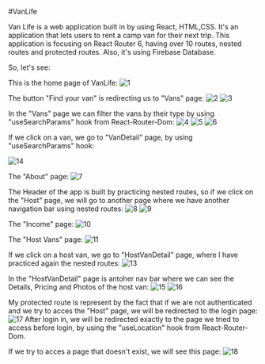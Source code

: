 #VanLife

Van Life is a web application built in by using React, HTML,CSS. It's an application that lets users to rent a camp van for their next trip.
This application is focusing on React Router 6, having over 10 routes, nested routes and protected routes. Also, it's using Firebase Database.

So, let's see:

This is the home page of VanLife:
![1](https://github.com/Bianca2307/van-life/assets/97783376/63a4387a-ca18-4435-afe5-745d32ad41c5)

The button "Find your van" is redirecting us to "Vans" page:
![2](https://github.com/Bianca2307/van-life/assets/97783376/9cb31bb0-e8ad-40d1-b0ce-e7897b03bc6a)
![3](https://github.com/Bianca2307/van-life/assets/97783376/3d410718-96ca-448e-8215-50e7113146d1)

In the "Vans" page we can filter the vans by their type by using "useSearchParams" hook from React-Router-Dom:
![4](https://github.com/Bianca2307/van-life/assets/97783376/1db0c97c-6d74-4ac4-a481-5c5ff2f478a8)
![5](https://github.com/Bianca2307/van-life/assets/97783376/fc7566b1-a0d1-44eb-b3d1-d8bfbfc3edc8)
![6](https://github.com/Bianca2307/van-life/assets/97783376/0ab6a3de-5538-4ce5-9f89-4271c38ce6d2)

If we click on a van, we go to "VanDetail" page, by using "useSearchParams" hook:

![14](https://github.com/Bianca2307/van-life/assets/97783376/447d8202-7b8d-4c8e-a914-0f1649c675a8)

 The "About" page:
 ![7](https://github.com/Bianca2307/van-life/assets/97783376/96a018c8-1055-4aca-a38f-885d2716b84a)

The Header of the app is built by practicing nested routes, so if we click on the "Host" page, we will go to another page where we have another navigation bar using nested routes:
![8](https://github.com/Bianca2307/van-life/assets/97783376/468e98c7-942b-4487-91f3-e3d2457184f5)
![9](https://github.com/Bianca2307/van-life/assets/97783376/51748087-5caa-4f57-a868-1b91df606bf0)

The "Income" page:
![10](https://github.com/Bianca2307/van-life/assets/97783376/8b0fd762-cd8c-4c6d-a5a2-a4e4e5af7a3e)

The "Host Vans" page:
![11](https://github.com/Bianca2307/van-life/assets/97783376/1a67c6bc-7d6d-4e74-ba15-6947d5120545)

If we click on a host van, we go to "HostVanDetail" page, where I have practiced again the nested routes:
![13](https://github.com/Bianca2307/van-life/assets/97783376/6ecadfd9-faa8-4cfb-a022-6f6776b9724f)

In the "HostVanDetail" page is antoher nav bar where we can see the Details, Pricing and Photos of the host van:
![15](https://github.com/Bianca2307/van-life/assets/97783376/0a8c8479-0fb3-4b37-b6be-2dcecfe1d076)
![16](https://github.com/Bianca2307/van-life/assets/97783376/b44edb8e-f8cc-473c-9dda-d96edc7dd0e0)


My protected route is represent by the fact that if we are not authenticated and we try to acces the "Host" page, we will be redirected to the login page:
![17](https://github.com/Bianca2307/van-life/assets/97783376/bd4dd4ba-8166-4d95-a052-677902e4a8fb)
After login in, we will be redirected exactly to the page we tried to access before login, by using the "useLocation" hook from React-Router-Dom.

If we try to acces a page that doesn't exist, we will see this page:
![18](https://github.com/Bianca2307/van-life/assets/97783376/d0ecccae-737a-48c7-bf80-db549235bca5)


